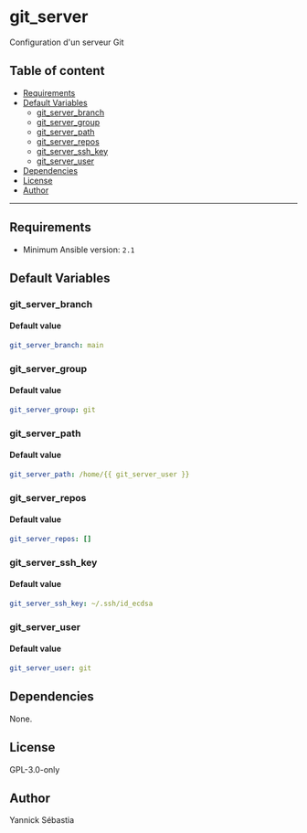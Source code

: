 # git_server

Configuration d'un serveur Git

## Table of content

- [Requirements](#requirements)
- [Default Variables](#default-variables)
  - [git_server_branch](#git_server_branch)
  - [git_server_group](#git_server_group)
  - [git_server_path](#git_server_path)
  - [git_server_repos](#git_server_repos)
  - [git_server_ssh_key](#git_server_ssh_key)
  - [git_server_user](#git_server_user)
- [Dependencies](#dependencies)
- [License](#license)
- [Author](#author)

---

## Requirements

- Minimum Ansible version: `2.1`

## Default Variables

### git_server_branch

#### Default value

```YAML
git_server_branch: main
```

### git_server_group

#### Default value

```YAML
git_server_group: git
```

### git_server_path

#### Default value

```YAML
git_server_path: /home/{{ git_server_user }}
```

### git_server_repos

#### Default value

```YAML
git_server_repos: []
```

### git_server_ssh_key

#### Default value

```YAML
git_server_ssh_key: ~/.ssh/id_ecdsa
```

### git_server_user

#### Default value

```YAML
git_server_user: git
```

## Dependencies

None.

## License

GPL-3.0-only

## Author

Yannick Sébastia
